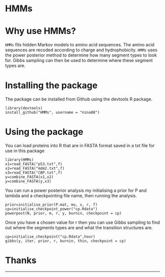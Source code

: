 HMMs
====

# Why use HMMs?

`HMMs` fits hidden Markov models to amino acid sequences. The amino acid sequences are recoded according to charge and hydrophobicity. `HMMs` uses the power posterior method to determine how many segment types to look for. Gibbs sampling can then be used to determine where these segment types are. 

# Installing the package

The package can be installed from Github using the devtools R package.
  
    library(devtools)
    install_github("HMMs", username = "nina88")

# Using the package

You can load proteins into R  that are in FASTA format saved in a txt file for use in this package 

    library(HMMs)
    x1=read_FASTA("p53.txt",f)
    x2=read_FASTA("mdm2.txt",f)
    x3=read_FASTA("CBP.txt",f)
    y=combine_FASTA(x1,x2)
    y=combine_FASTA(y,x3)

You can run a power posterior analysis my initialising a prior for P and lambda and a checkpointing file name, then running the analysis.

    prior=initialise_prior(P.mat, mu, s, r, f)
    cp=initialise_checkpoint_power("cp.Rdata")
    powerpost(N, prior, m, r, y, burnin, checkpoint = cp)

Once you have a chosen value for r then you can use Gibbs sampling to find out where the segments types are and what the transition structures are.

    cp=initialise_checkpoint("cp.Rdata",hour)
    gibbs(y, iter, prior, r, burnin, thin, checkpoint = cp)


# Thanks




-----------

